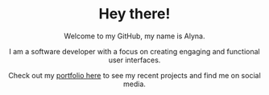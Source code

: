 <h1 align='center'>Hey there!</h1>

<div align='center'>
  
Welcome to my GitHub, my name is Alyna.

  
I am a software developer with a focus on creating engaging and functional user interfaces.

Check out my <a href="https://www.alyna.dev/">portfolio here</a> to see my recent projects and find me on social media.
</div>
